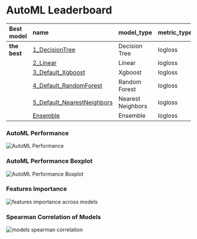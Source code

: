 # AutoML Leaderboard

| Best model   | name                                                               | model_type        | metric_type   |   metric_value |   train_time |
|:-------------|:-------------------------------------------------------------------|:------------------|:--------------|---------------:|-------------:|
| **the best** | [1_DecisionTree](1_DecisionTree/README.md)                         | Decision Tree     | logloss       |      0.0208654 |        25.68 |
|              | [2_Linear](2_Linear/README.md)                                     | Linear            | logloss       |      0.0612634 |        21.87 |
|              | [3_Default_Xgboost](3_Default_Xgboost/README.md)                   | Xgboost           | logloss       |      0.0512386 |        25.56 |
|              | [4_Default_RandomForest](4_Default_RandomForest/README.md)         | Random Forest     | logloss       |      0.627161  |        26.03 |
|              | [5_Default_NearestNeighbors](5_Default_NearestNeighbors/README.md) | Nearest Neighbors | logloss       |      0.446942  |         6.4  |
|              | [Ensemble](Ensemble/README.md)                                     | Ensemble          | logloss       |      0.0208654 |         0.41 |

### AutoML Performance
![AutoML Performance](ldb_performance.png)

### AutoML Performance Boxplot
![AutoML Performance Boxplot](ldb_performance_boxplot.png)

### Features Importance
![features importance across models](features_heatmap.png)



### Spearman Correlation of Models
![models spearman correlation](correlation_heatmap.png)

